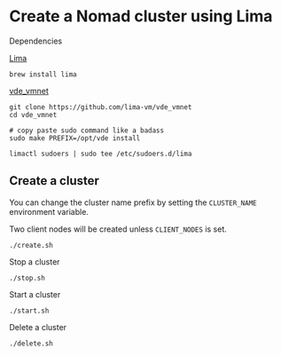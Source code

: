 # Create a Nomad cluster using Lima

Dependencies

[Lima](https://github.com/lima-vm/lima)

```
brew install lima
```

[vde_vmnet](https://github.com/lima-vm/vde_vmnet)

```
git clone https://github.com/lima-vm/vde_vmnet
cd vde_vmnet

# copy paste sudo command like a badass
sudo make PREFIX=/opt/vde install

limactl sudoers | sudo tee /etc/sudoers.d/lima
```

## Create a cluster

You can change the cluster name prefix by setting the `CLUSTER_NAME` environment
variable.

Two client nodes will be created unless `CLIENT_NODES` is set.

```
./create.sh
```

Stop a cluster

```
./stop.sh
```

Start a cluster

```
./start.sh
```

Delete a cluster

```
./delete.sh
```
